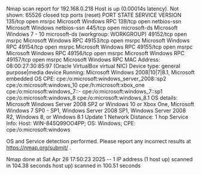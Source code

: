 Nmap scan report for 192.168.0.218 Host is up (0.00014s latency). Not shown: 65526 closed tcp ports (reset) PORT STATE SERVICE VERSION 135/tcp open msrpc Microsoft Windows RPC 139/tcp open netbios-ssn Microsoft Windows netbios-ssn 445/tcp open microsoft-ds Microsoft Windows 7 - 10 microsoft-ds (workgroup: WORKGROUP) 49152/tcp open msrpc Microsoft Windows RPC 49153/tcp open msrpc Microsoft Windows RPC 49154/tcp open msrpc Microsoft Windows RPC 49155/tcp open msrpc Microsoft Windows RPC 49156/tcp open msrpc Microsoft Windows RPC 49157/tcp open msrpc Microsoft Windows RPC MAC Address: 08:00:27:30:85:97 (Oracle VirtualBox virtual NIC) Device type: general purpose|media device Running: Microsoft Windows 2008|10|7|8.1, Microsoft embedded OS CPE: cpe:/o:microsoft:windows_server_2008::sp2 cpe:/o:microsoft:windows_10 cpe:/h:microsoft:xbox_one cpe:/o:microsoft:windows_7::- cpe:/o:microsoft:windows_7::sp1 cpe:/o:microsoft:windows_8 cpe:/o:microsoft:windows_8.1 OS details: Microsoft Windows Server 2008 SP2 or Windows 10 or Xbox One, Microsoft Windows 7 SP0 - SP1, Windows Server 2008 SP1, Windows Server 2008 R2, Windows 8, or Windows 8.1 Update 1 Network Distance: 1 hop Service Info: Host: WIN-845Q99OO4PP; OS: Windows; CPE: cpe:/o:microsoft:windows

OS and Service detection performed. Please report any incorrect results at https://nmap.org/submit/ .

Nmap done at Sat Apr 26 17:50:23 2025 -- 1 IP address (1 host up) scanned in 104.38 seconds
host up) scanned in 100.51 seconds